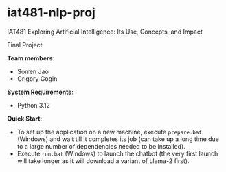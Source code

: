 # iat481-nlp-proj
IAT481 Exploring Artificial Intelligence: Its Use, Concepts, and Impact

Final Project

**Team members**:

- Sorren Jao
- Grigory Gogin


**System Requirements**:
- Python 3.12


**Quick Start**:
- To set up the application on a new machine, execute `prepare.bat` (Windows) and wait till it completes its job (can take up a long time due to a large number of dependencies needed to be installed).
- Execute `run.bat` (Windows) to launch the chatbot (the very first launch will take longer as it will download a variant of Llama-2 first).
